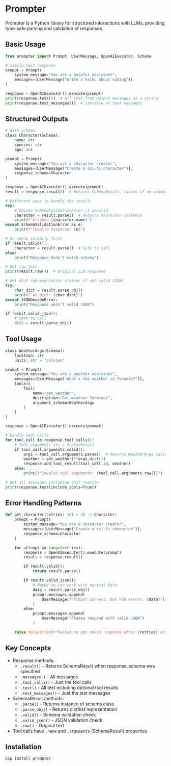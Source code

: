 # Prompter

Prompter is a Python library for structured interactions with LLMs, providing type-safe parsing and validation of responses.

## Basic Usage

```python
from prompter import Prompt, UserMessage, OpenAIExecutor, Schema

# Simple text response
prompt = Prompt(
    system_message="You are a helpful assistant",
    messages=[UserMessage("Write a haiku about coding")]
)

response = OpenAIExecutor().execute(prompt)
print(response.text())  # All text from output messages as a string
print(response.text_messages())  # iterable of text messages
```

## Structured Outputs

```python
# With schema
class Character(Schema):
    name: str
    species: str
    age: int

prompt = Prompt(
    system_message="You are a character creator",
    messages=[UserMessage("Create a sci-fi character")],
    response_schema=Character
)

response = OpenAIExecutor().execute(prompt)
result = response.result()  # Returns SchemaResult, raises if no schema was specified

# Different ways to handle the result:
try:
    # Raises SchemaValidationError if invalid
    character = result.parse()  # Returns Character instance
    print(f"Created {character.name}")
except SchemaValidationError as e:
    print(f"Invalid response: {e}")

# Or check validity first
if result.valid():
    character = result.parse()  # Safe to call
else:
    print("Response didn't match schema")

# Get raw text
print(result.raw())  # Original LLM response

# Get dict representation (raises if not valid JSON)
try:
    char_dict = result.parse_obj()
    print(f"As dict: {char_dict}")
except JSONDecodeError:
    print("Response wasn't valid JSON")

if result.valid_json():
    # safe to call
    dict = result.parse_obj()
```



## Tool Usage

```python
class WeatherArgs(Schema):
    location: str
    units: str = "celsius"

prompt = Prompt(
    system_message="You are a weather assistant",
    messages=[UserMessage("What's the weather in Toronto?")],
    tools=[
        Tool(
            name="get_weather",
            description="Get weather forecast",
            argument_schema=WeatherArgs
        )
    ]
)

response = OpenAIExecutor().execute(prompt)

# Handle tool calls
for tool_call in response.tool_calls():
    # Tool arguments are a SchemaResult
    if tool_call.arguments.valid():
        args = tool_call.arguments.parse()  # Returns WeatherArgs instance
        weather = get_weather(**args.dict())
        response.add_tool_result(tool_call.id, weather)
    else:
        print(f"Invalid tool arguments: {tool_call.arguments.raw()}")

# Get all messages including tool results
print(response.text(include_tools=True))
```

## Error Handling Patterns

```python
def get_character(retries: int = 3) -> Character:
    prompt = Prompt(
        system_message="You are a character creator",
        messages=[UserMessage("Create a sci-fi character")],
        response_schema=Character
    )

    for attempt in range(retries):
        response = OpenAIExecutor().execute(prompt)
        result = response.result()

        if result.valid():
            return result.parse()

        if result.valid_json():
            # Maybe we can work with partial data
            data = result.parse_obj()
            prompt.messages.append(
                UserMessage(f"Almost correct, but had errors: {data}")
            )
        else:
            prompt.messages.append(
                UserMessage("Please respond with valid JSON")
            )

    raise ValueError(f"Failed to get valid response after {retries} attempts")
```

## Key Concepts

- Response methods:
  - `.result()` - Returns SchemaResult when response_schema was specified
  - `.messages()` - All messages
  - `.tool_calls()` - Just the tool calls
  - `.text()` - All text including optional tool results
  - `.text_messages()` - Just the text messages
- SchemaResult methods:
  - `.parse()` - Returns instance of schema class
  - `.parse_obj()` - Returns dict/list representation
  - `.valid()` - Schema validation check
  - `.valid_json()` - JSON validation check
  - `.raw()` - Original text
- Tool calls have `.name` and `.arguments` (SchemaResult) properties

## Installation

```bash
pip install prompter
```